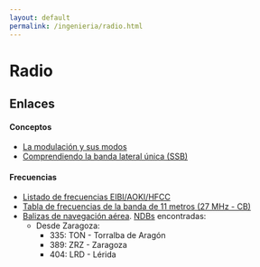 ```yaml
---
layout: default
permalink: /ingenieria/radio.html
---
```


# Radio

## Enlaces

#### Conceptos

* [La modulación y sus modos](https://www.cb27.com/primerospasos/la-modulacion-y-sus-modos)
* [Comprendiendo la banda lateral única (SSB)](https://crecj.org/comprender-la-banda-lateral-unica-ssb/)

#### Frecuencias

* [Listado de frecuencias EIBI/AOKI/HFCC](https://docs.google.com/spreadsheets/d/1StTd2lRB1UTUitbo7YTDxhw2ZInUk_LaIVmO6orQ64w/edit)
* [Tabla de frecuencias de la banda de 11 metros (27 MHz - CB)](https://www.cb27.com/dx/tabla-frecuencias)
* [Balizas de navegación aérea](https://aip.enaire.es/AIP/contenido_AIP/ENR/LE_ENR_4_1_en.html). [NDBs](https://es.wikipedia.org/wiki/Baliza_no_direccional) encontradas:
    * Desde Zaragoza:
        * 335: TON - Torralba de Aragón
        * 389: ZRZ - Zaragoza
        * 404: LRD - Lérida